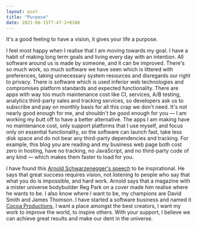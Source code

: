 ```yaml
---
layout: post
title: "Purpose"
date: 2021-06-15T7:47:2+0100
---
```


It's a good feeling to have a vision, it gives your life a purpose.

I feel most happy when I realise that I am moving towards my goal. I have a habit of making long term goals and living every day with an intention. All software around us is made by someone, and it can be improved. There's so much work, so much software we have seen which is littered with preferences, taking unnecessary system resources and disregards our right to privacy. There is software which is used inferior web technologies and compromises platform standards and expected functionality. There are apps with way too much maintenance cost like CI, services, A/B testing, analytics third-party sales and tracking services, so developers ask us to subscribe and pay on monthly basis for all this crap we don't need. It's not nearly good enough for me, and shouldn't be good enough for you — I am working my butt off to have a better alternative. The apps I am making have no maintenance cost, only support platforms that I use myself, and focus only on essential functionality, so the software can launch fast, take less disk space and do not bear any third-party dependencies and tracking. For example, this blog you are reading and my business web page both cost zero in hosting, have no tracking, no JavaScript, and no third-party code of any kind — which makes them faster to load for you.

I have found this [Arnold Schwarzenegger's speech][1] to be inspirational. He says that great success requires vision, not listening to people who say that what you do is impossible, and hard work. Arnold says that a magazine with a mister universe bodybuilder Reg Park on a cover made him realise where he wants to be. I also know where I want to be, my champions are David Smith and James Thomson. I have started a software business and named it [Cocoa Productions,][2] I want a place amongst the best creators, I want my work to improve the world, to inspire others. With your support, I believe we can achieve great results and make our dent in the universe.

[1]: https://youtu.be/Px7bjMyPA30?t=179
[2]: https://www.cocoaproduction.com